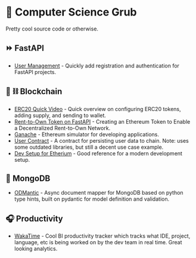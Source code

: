 # 🌮 Computer Science Grub
Pretty cool source code or otherwise.

## ⏩ FastAPI
- [User Management](https://github.com/fastapi-users/fastapi-users) - Quickly add registration and authentication for FastAPI projects.

## 🧱 ⛓ Blockchain
- [ERC20 Quick Video](https://www.youtube.com/watch?v=8rpir_ZSK1g) - Quick overview on configuring ERC20 tokens, adding supply, and sending to wallet.
- [Rent-to-Own Token on FastAPI](https://towardsdatascience.com/creating-an-ethereum-token-to-enable-a-decentralized-rent-to-own-network-cc3786cf1142) - Creating an Ethereum Token to Enable a Decentralized Rent-to-Own Network. 
- [Ganache](https://www.npmjs.com/package/ganache) - Ethereum simulator for developing applications.
- [User Contract](https://www.innoplexus.com/blog/how-to-develop-ethereum-contract-using-python-flask/) - A contract for persisting user data to chain. Note: uses some outdated libraries, but still a decent use case example.
- [Dev Setup for Etherium](https://levelup.gitconnected.com/dapps-development-for-python-developers-f52b32b54f28) - Good reference for a modern development setup.

## 🌱 MongoDB
- [ODMantic](https://art049.github.io/odmantic/) - Async document mapper for MongoDB based on python type hints, built on pydantic for model definition and validation.

## 🎧 Productivity
- [WakaTime](https://wakatime.com/) - Cool BI productivity tracker which tracks what IDE, project, language, etc is being worked on by the dev team in real time. Great looking analytics.
